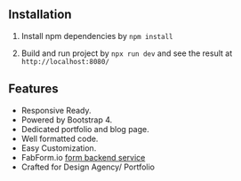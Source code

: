 ## Installation

1. Install npm dependencies by `npm install`

2. Build and run project by `npx run dev` and see the result at `http://localhost:8080/`

## Features

-  Responsive Ready.
-  Powered by Bootstrap 4.
-  Dedicated portfolio and blog page.
-  Well formatted code.
-  Easy Customization.
-  FabForm.io [form backend service](https://fabform.io)
-  Crafted for Design Agency/ Portfolio

